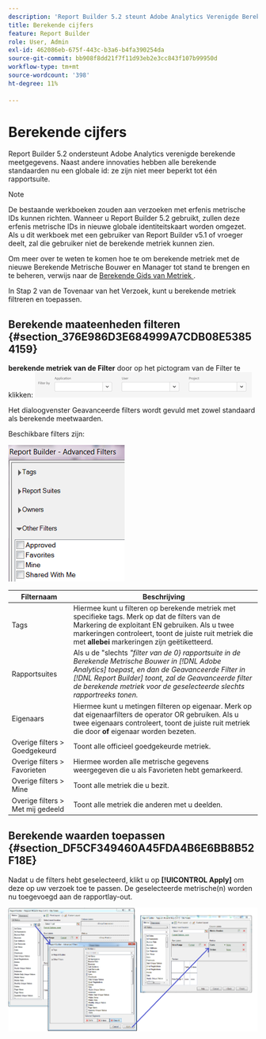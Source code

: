 ```yaml
---
description: 'Report Builder 5.2 steunt Adobe Analytics Verenigde Berekende Metriek. Naast andere innovaties hebben alle berekende standaarden nu een globale id: ze zijn niet meer beperkt tot één rapportsuite.'
title: Berekende cijfers
feature: Report Builder
role: User, Admin
exl-id: 462086eb-675f-443c-b3a6-b4fa390254da
source-git-commit: bb908f8dd21f7f11d93eb2e3cc843f107b99950d
workflow-type: tm+mt
source-wordcount: '398'
ht-degree: 11%

---
```


# Berekende cijfers

Report Builder 5.2 ondersteunt Adobe Analytics verenigde berekende meetgegevens. Naast andere innovaties hebben alle berekende standaarden nu een globale id: ze zijn niet meer beperkt tot één rapportsuite.

>[!NOTE]
>
>De bestaande werkboeken zouden aan verzoeken met erfenis metrische IDs kunnen richten. Wanneer u Report Builder 5.2 gebruikt, zullen deze erfenis metrische IDs in nieuwe globale identiteitskaart worden omgezet. Als u dit werkboek met een gebruiker van Report Builder v5.1 of vroeger deelt, zal die gebruiker niet de berekende metriek kunnen zien.

Om meer over te weten te komen hoe te om berekende metriek met de nieuwe Berekende Metrische Bouwer en Manager tot stand te brengen en te beheren, verwijs naar de [ Berekende Gids van Metriek ](https://experienceleague.adobe.com/docs/analytics/components/calculated-metrics/cm-overview.html).

In Stap 2 van de Tovenaar van het Verzoek, kunt u berekende metriek filtreren en toepassen.

## Berekende maateenheden filteren {#section_376E986D3E684999A7CDB08E53854159}

**berekende metriek van de Filter** door op het pictogram van de Filter te klikken: ![ Schermafbeelding van de opties die van de Filter de Toepassing, Gebruiker, de gebieden van het Project tonen.](/help/admin/admin/assets/filter.png)

Het dialoogvenster Geavanceerde filters wordt gevuld met zowel standaard als berekende meetwaarden.

Beschikbare filters zijn:

![ Schermafbeelding die de Geavanceerde die opties toont van Filters in de volgende lijst worden beschreven.](assets/advanced_filters.png)

| Filternaam | Beschrijving |
|---|---|
| Tags | Hiermee kunt u filteren op berekende metriek met specifieke tags. Merk op dat de filters van de Markering de exploitant EN gebruiken. Als u twee markeringen controleert, toont de juiste ruit metriek die met **allebei** markeringen zijn geëtiketteerd. |
| Rapportsuites | Als u de &quot;slechts *&quot;filter van de 0} rapportsuite in de Berekende Metrische Bouwer in [!DNL Adobe Analytics] toepast, en dan de Geavanceerde Filter in [!DNL Report Builder] toont, zal de Geavanceerde filter de berekende metriek voor de geselecteerde slechts rapportreeks tonen.* |
| Eigenaars | Hiermee kunt u metingen filteren op eigenaar. Merk op dat eigenaarfilters de operator OR gebruiken. Als u twee eigenaars controleert, toont de juiste ruit metriek die door **of** eigenaar worden bezeten. |
| Overige filters > Goedgekeurd | Toont alle officieel goedgekeurde metriek. |
| Overige filters > Favorieten | Hiermee worden alle metrische gegevens weergegeven die u als Favorieten hebt gemarkeerd. |
| Overige filters > Mine | Toont alle metriek die u bezit. |
| Overige filters > Met mij gedeeld | Toont alle metriek die anderen met u deelden. |

## Berekende waarden toepassen {#section_DF5CF349460A45FDA4B6E6BB8B52F18E}

Nadat u de filters hebt geselecteerd, klikt u op **[!UICONTROL Apply]** om deze op uw verzoek toe te passen. De geselecteerde metrische(n) worden nu toegevoegd aan de rapportlay-out.

![ Schermafbeelding die de Stap 2 van de Tovenaar van het Verzoek toont - de Totalen van de Plaats die aan het Geavanceerde venster van Filters richten en rapportmetriek toepasten.](assets/filtering_for_metric.png)
